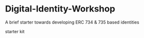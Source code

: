 # Digital-Identity-Workshop
A brief starter towards developing ERC 734 &amp; 735 based identities

starter kit

